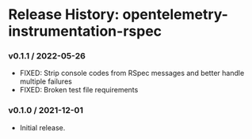 # Release History: opentelemetry-instrumentation-rspec

### v0.1.1 / 2022-05-26

* FIXED: Strip console codes from RSpec messages and better handle multiple failures 
* FIXED: Broken test file requirements 

### v0.1.0 / 2021-12-01

* Initial release.
